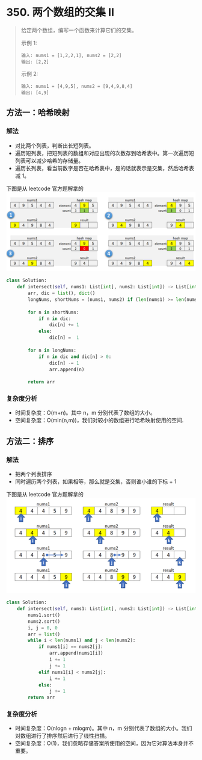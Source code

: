 # 350. 两个数组的交集 II
> 给定两个数组，编写一个函数来计算它们的交集。
> 
> 示例 1:
> ```
> 输入: nums1 = [1,2,2,1], nums2 = [2,2]
> 输出: [2,2]
> ```
> 示例 2:
> ```
> 输入: nums1 = [4,9,5], nums2 = [9,4,9,8,4]
> 输出: [4,9]
> ```

## 方法一：哈希映射
### 解法
- 对比两个列表，判断出长短列表。
- 遍历短列表，把短列表的数组和对应出现的次数存到哈希表中。第一次遍历短列表可以减少哈希的存储量。
- 遍历长列表，看当前数字是否在哈希表中，是的话就表示是交集，然后哈希表减 1。

下图是从 leetcode 官方题解拿的
![img](img/350_1.jpg)

```python
class Solution:
    def intersect(self, nums1: List[int], nums2: List[int]) -> List[int]: 
        arr, dic = list(), dict()
        longNums, shortNums = (nums1, nums2) if (len(nums1) >= len(nums2)) else (nums2, nums1)
        
        for n in shortNums:
            if n in dic:
                dic[n] += 1
            else:
                dic[n] =  1

        for n in longNums:
            if n in dic and dic[n] > 0:
                dic[n] -= 1
                arr.append(n)
        
        return arr
```
### 复杂度分析
- 时间复杂度：O(m+n)。其中 n，m 分别代表了数组的大小。
- 空间复杂度：O(min(n,m))，我们对较小的数组进行哈希映射使用的空间.


## 方法二：排序
### 解法
- 把两个列表排序
- 同时遍历两个列表，如果相等，那么就是交集，否则谁小谁的下标 + 1

下图是从 leetcode 官方题解拿的
![img](img/350_2.jpg)

```python
class Solution:
    def intersect(self, nums1: List[int], nums2: List[int]) -> List[int]: 
        nums1.sort()
        nums2.sort()
        i, j = 0, 0
        arr = list()
        while i < len(nums1) and j < len(nums2):
            if nums1[i] == nums2[j]:
                arr.append(nums1[i])
                i += 1
                j += 1
            elif nums1[i] < nums2[j]:
                i += 1
            else:
                j += 1
        return arr
```

### 复杂度分析

- 时间复杂度：O(nlogn + mlogm)。其中 n，m 分别代表了数组的大小。我们对数组进行了排序然后进行了线性扫描。
- 空间复杂度：O(1)，我们忽略存储答案所使用的空间，因为它对算法本身并不重要。